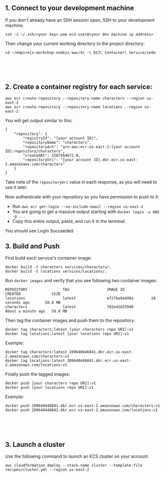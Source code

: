 ## 1. Connect to your development machine

If you don't already have an SSH session open, SSH to your development machine.

```
ssh -i ~/.ssh/<your key>.pem ec2-user@<your dev machine ip address>
```

Then change your current working directory to the project directory:

```
cd ~/empirejs-workshop-nodejs-aws/4\ -\ EC2\ Container\ Service/code
```

&nbsp;

&nbsp;

## 2. Create a container registry for each service:

```
aws ecr create-repository --repository-name characters --region us-east-2
aws ecr create-repository --repository-name locations --region us-east-2
```

You will get output similar to this:

```
{
    "repository": {
        "registryId": "[your account ID]",
        "repositoryName": "characters",
        "repositoryArn": "arn:aws:ecr:us-east-2:[your account ID]:repository/characters",
        "createdAt": 1507564672.0,
        "repositoryUri": "[your account ID].dkr.ecr.us-east-2.amazonaws.com/characters"
    }
}
```

Take note of the `repositoryUri` value in each response, as you will need to use it later.

Now authenticate with your repository so you have permission to push to it:

- Run `aws ecr get-login --no-include-email --region us-east-2`
- You are going to get a massive output starting with `docker login -u AWS -p ...`
- Copy this entire output, paste, and run it in the terminal.

You should see Login Succeeded

## 3. Build and Push

First build each service's container image:

```
docker build -t characters services/characters/.
docker build -t locations services/locations/.
```

Run `docker images` and verify that you see following two container images:

```
REPOSITORY                TAG                 IMAGE ID            CREATED              SIZE
locations                 latest              ef276a9ad40a        28 seconds ago       58.8 MB
characters                latest              702e42d339d9        About a minute ago   58.8 MB
```

Then tag the container images and push them to the repository:

```
docker tag characters:latest [your characters repo URI]:v1
docker tag locations:latest [your locations repo URI]:v1
```

Example:

```
docker tag characters:latest 209640446841.dkr.ecr.us-east-2.amazonaws.com/characters:v1
docker tag locations:latest 209640446841.dkr.ecr.us-east-2.amazonaws.com/locations:v1
```

Finally push the tagged images:

```
docker push [your characters repo URI]:v1
docker push [your locations repo URI]:v1
```

Example:

```
docker push 209640446841.dkr.ecr.us-east-2.amazonaws.com/characters:v1
docker push 209640446841.dkr.ecr.us-east-2.amazonaws.com/locations:v1
```

&nbsp;

&nbsp;

## 3. Launch a cluster

Use the following command to launch an ECS cluster on your account:

```
aws cloudformation deploy --stack-name cluster --template-file recipes/cluster.yml --region us-east-2
```


